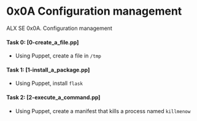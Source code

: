 # 0x0A Configuration management

ALX SE 0x0A. Configuration management

#### Task 0: [0-create_a_file.pp]
* Using Puppet, create a file in `/tmp`
#### Task 1: [1-install_a_package.pp]
* Using Puppet, install `flask`
#### Task 2: [2-execute_a_command.pp]
* Using Puppet, create a manifest that kills a process named `killmenow`
